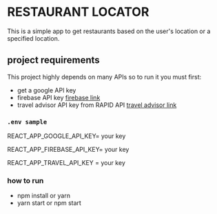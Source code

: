 # RESTAURANT LOCATOR

This is a simple app to get restaurants based on the user's location or a specified location.

## project requirements

This project highly depends on many APIs so to run it you must first:

- get a google API key
- firebase API key [firebase link](https://console.firebase.google.com)
- travel advisor API key from RAPID API [travel advisor link](https://rapidapi.com/apidojo/api/travel-advisor/)

### `.env sample`

REACT_APP_GOOGLE_API_KEY= your key

REACT_APP_FIREBASE_API_KEY= your key

REACT_APP_TRAVEL_API_KEY = your key

### how to run

- npm install or yarn
- yarn start or npm start
